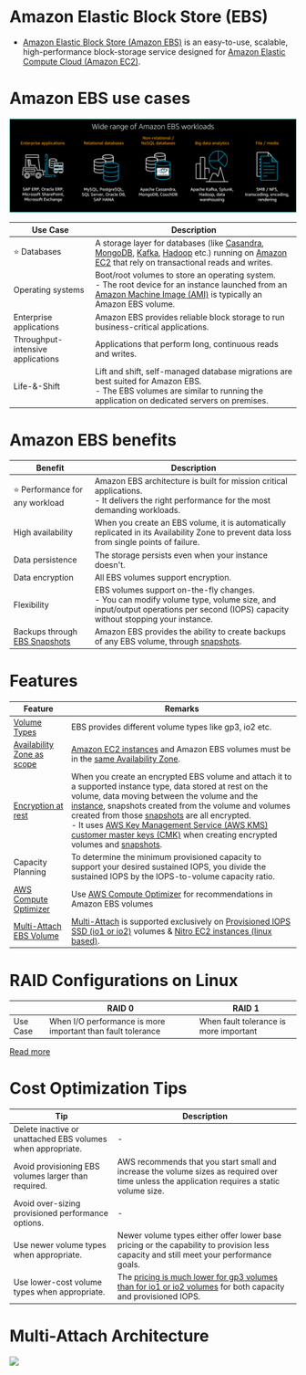 # Amazon Elastic Block Store (EBS)
- [Amazon Elastic Block Store (Amazon EBS)](https://aws.amazon.com/ebs/) is an easy-to-use, scalable, high-performance block-storage service designed for [Amazon Elastic Compute Cloud (Amazon EC2)](../../../3_ComputeServices/AmazonEC2/Readme.md).

[](../../../3_ComputeServices/AmazonEC2/assets/AMI_EC2_Root_Volume.drawio.png)

# Amazon EBS use cases

![](assets/EBS-Use-Cases.png)

| Use Case                          | Description                                                                                                                                                                                                                                                                                                                                                                                                                                                                                                                                   |
|-----------------------------------|-----------------------------------------------------------------------------------------------------------------------------------------------------------------------------------------------------------------------------------------------------------------------------------------------------------------------------------------------------------------------------------------------------------------------------------------------------------------------------------------------------------------------------------------------|
| :star: Databases                  | A storage layer for databases (like [Casandra](../../../../3_DatabaseServices/11_WideColumn-Databases/ApacheCasandra.md), [MongoDB](../../../../3_DatabaseServices/10_Document-Databases/MongoDB/Readme.md), [Kafka](../../../../4_MessageBrokersEDA/Kafka/Readme.md), [Hadoop](../../../../6_BigDataServices/ApacheHadoop/Readme.md) etc.) running on [Amazon EC2](../../../3_ComputeServices/AmazonEC2/Readme.md) that rely on transactional reads and writes. |
| Operating systems                 | Boot/root volumes to store an operating system. <br/>- The root device for an instance launched from an [Amazon Machine Image (AMI)]() is typically an Amazon EBS volume.                                                                                                                                                                                                                                                                                                                   |
| Enterprise applications           | Amazon EBS provides reliable block storage to run business-critical applications.                                                                                                                                                                                                                                                                                                                                                                                                                                                             |
| Throughput-intensive applications | Applications that perform long, continuous reads and writes.                                                                                                                                                                                                                                                                                                                                                                                                                                                                                  |
| Life-&-Shift                      | Lift and shift, self-managed database migrations are best suited for Amazon EBS. <br/>- The EBS volumes are similar to running the application on dedicated servers on premises.                                                                                                                                                                                                                                                                                                                                                              |

# Amazon EBS benefits

| Benefit                                                                | Description                                                                                                                                                                    |
|------------------------------------------------------------------------|--------------------------------------------------------------------------------------------------------------------------------------------------------------------------------|
| :star: Performance for any workload                                    | Amazon EBS architecture is built for mission critical applications. <br/>- It delivers the right performance for the most demanding workloads.                                 |
| High availability                                                      | When you create an EBS volume, it is automatically replicated in its Availability Zone to prevent data loss from single points of failure.                                     |
| Data persistence                                                       | The storage persists even when your instance doesn't.                                                                                                                          |
| Data encryption                                                        | All EBS volumes support encryption.                                                                                                                                            |
| Flexibility                                                            | EBS volumes support on-the-fly changes. <br/>- You can modify volume type, volume size, and input/output operations per second (IOPS) capacity without stopping your instance. |
| Backups through [EBS Snapshots](../../../12_Backup&DR/EBSSnapshots.md) | Amazon EBS provides the ability to create backups of any EBS volume, through [snapshots](../../../12_Backup&DR/EBSSnapshots.md).                                               |

# Features

| Feature                                                                                               | Remarks                                                                                                                                                                                                                                                                                                                                                                                                                                                                                                                                                        |
|-------------------------------------------------------------------------------------------------------|----------------------------------------------------------------------------------------------------------------------------------------------------------------------------------------------------------------------------------------------------------------------------------------------------------------------------------------------------------------------------------------------------------------------------------------------------------------------------------------------------------------------------------------------------------------|
| [Volume Types](EBSVolumeOptions.md)                                                                   | EBS provides different volume types like gp3, io2 etc.                                                                                                                                                                                                                                                                                                                                                                                                                                                                                                         |
| [Availability Zone as scope](../../../AWS-Global-Architecture-Region-AZ.md)                           | [Amazon EC2 instances](../../../3_ComputeServices/AmazonEC2/Readme.md) and Amazon EBS volumes must be in the [same Availability Zone](../../../AWS-Global-Architecture-Region-AZ.md).                                                                                                                                                                                                                                                                                                                                                                          |
| [Encryption at rest](https://docs.aws.amazon.com/AWSEC2/latest/UserGuide/EBSEncryption.html)          | When you create an encrypted EBS volume and attach it to a supported instance type, data stored at rest on the volume, data moving between the volume and the [instance](../../../3_ComputeServices/AmazonEC2/Readme.md), snapshots created from the volume and volumes created from those [snapshots](../../../12_Backup&DR/EBSSnapshots.md) are all encrypted. <br/>- It uses [AWS Key Management Service (AWS KMS) customer master keys (CMK)](../../../2c_SecurityServices/1_DataProtectionServices/AWSKMS.md) when creating encrypted volumes and [snapshots](../../../12_Backup&DR/EBSSnapshots.md). |
| Capacity Planning                                                                                     | To determine the minimum provisioned capacity to support your desired sustained IOPS, you divide the sustained IOPS by the IOPS-to-volume capacity ratio.                                                                                                                                                                                                                                                                                                                                                                                                      |
| [AWS Compute Optimizer](../../../8_ObservabilityLogsServices/AWSComputeOptimizer.md)                         | Use [AWS Compute Optimizer](../../../8_ObservabilityLogsServices/AWSComputeOptimizer.md) for recommendations in Amazon EBS volumes                                                                                                                                                                                                                                                                                                                                                                                                                                    |
| [Multi-Attach EBS Volume](https://docs.aws.amazon.com/AWSEC2/latest/UserGuide/ebs-volumes-multi.html) | [Multi-Attach](https://docs.aws.amazon.com/AWSEC2/latest/UserGuide/ebs-volumes-multi.html) is supported exclusively on [Provisioned IOPS SSD (io1 or io2)](https://aws.amazon.com/ebs/volume-types/) volumes & [Nitro EC2 instances (linux based)](../../../3_ComputeServices/AmazonEC2/Readme.md).                                                                                                                                                                                                                                                            |

# RAID Configurations on Linux

|          | RAID 0                                                      | RAID 1                                 |
|----------|-------------------------------------------------------------|----------------------------------------|
| Use Case | When I/O performance is more important than fault tolerance | When fault tolerance is more important |

[Read more](https://docs.aws.amazon.com/AWSEC2/latest/UserGuide/raid-config.html)

# Cost Optimization Tips

| Tip                                                         | Description                                                                                                                                   |
|-------------------------------------------------------------|-----------------------------------------------------------------------------------------------------------------------------------------------|
| Delete inactive or unattached EBS volumes when appropriate. | -                                                                                                                                             |
| Avoid provisioning EBS volumes larger than required.        | AWS recommends that you start small and increase the volume sizes as required over time unless the application requires a static volume size. |
| Avoid over-sizing provisioned performance options.          | -                                                                                                                                             |
| Use newer volume types when appropriate.                    | Newer volume types either offer lower base pricing or the capability to provision less capacity and still meet your performance goals.        |
| Use lower-cost volume types when appropriate.               | The [pricing is much lower for gp3 volumes than for io1 or io2 volumes](EBSVolumeOptions.md) for both capacity and provisioned IOPS.          |

# Multi-Attach Architecture

![](https://td-mainsite-cdn.tutorialsdojo.com/wp-content/uploads/2020/08/Amazon-EBS-multi-attach1.png)

